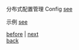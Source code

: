 分布式配置管理 Config [see](6/1.md)  

示例 [see](6/2.md)  

[before](5.md) | [next](7.md)  
[back](../12.md)  